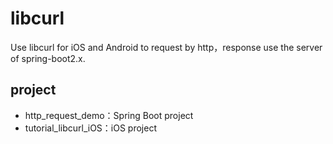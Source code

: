 # libcurl
Use libcurl for iOS and Android to request by http，response use the server of spring-boot2.x.

## project
* http_request_demo：Spring Boot project
* tutorial_libcurl_iOS：iOS project
